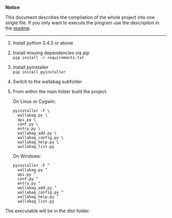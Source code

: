 **Notice**

This document describes the compilation of the whole project into one single file. If you only want to execute the program use the description in the [readme](https://github.com/Nepochal/wallabag-cli/blob/master/readme.md).

---

1. Install python 3.4.2 or above
2. Install missing dependencies via pip  
   `pip install -r requirements.txt`
3. Install pyinstaller  
   `pip install pyinstaller`
4. Switch to the wallabag subfolder
5. From within the main folder build the project.

   On Linux or Cygwin:
   ```
   pyinstaller -F \
     wallabag.py \
     api.py \
     conf.py \
     entry.py \
     wallabag_add.py \
     wallabag_config.py \
     wallabag_help.py \
     wallabag_list.py
   ```

   On Windows:
   ```
   pyinstaller -F ^
     wallabag.py ^
     api.py ^
     conf.py ^
     entry.py ^
     wallabag_add.py ^
     wallabag_config.py ^
     wallabag_help.py ^
     wallabag_list.py   
   ```

The executable will be in the dist-folder.

